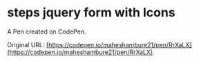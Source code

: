 # steps jquery form with Icons

A Pen created on CodePen.

Original URL: [https://codepen.io/maheshambure21/pen/RrXaLX](https://codepen.io/maheshambure21/pen/RrXaLX).

